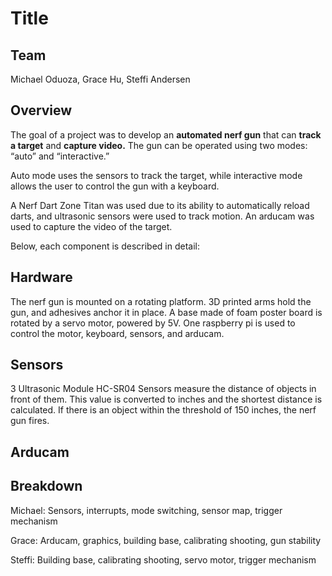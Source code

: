 # Title

## Team
Michael Oduoza, Grace Hu, Steffi Andersen

## Overview
The goal of a project was to develop an **automated nerf gun** that can **track a target** and **capture video.**   The gun can be operated using two modes: “auto” and “interactive.”

Auto mode uses the sensors to track the target, while interactive mode allows the user to control the gun with a keyboard.

A Nerf Dart Zone Titan was used due to its ability to automatically reload darts, and ultrasonic sensors were used to track motion.  An arducam was used to capture the video of the target. 

Below, each component is described in detail:

## Hardware
The nerf gun is mounted on a rotating platform.  3D printed arms hold the gun, and adhesives anchor it in place.  A base made of foam poster board is rotated by a servo motor, powered by 5V.  One raspberry pi is used to control the motor, keyboard, sensors, and arducam.  

## Sensors
3 Ultrasonic Module HC-SR04 Sensors measure the distance of objects in front of them.  This value is converted to inches and the shortest distance is calculated.  If there is an object within the threshold of 150 inches, the nerf gun fires. 

## Arducam

## Breakdown
Michael: Sensors, interrupts, mode switching, sensor map, trigger mechanism

Grace: Arducam, graphics, building base, calibrating shooting, gun stability

Steffi: Building base, calibrating shooting, servo motor, trigger mechanism
